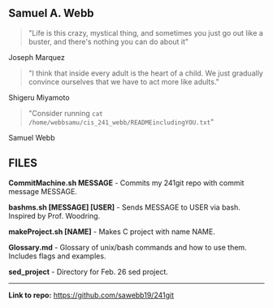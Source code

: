 ## Samuel A. Webb

> "Life is this crazy, mystical thing, and sometimes you just go out like a buster, and there's
> nothing you can do about it"

Joseph Marquez

> "I think that inside every adult is the heart of a child. We just gradually convince ourselves 
> that we have to act more like adults."

Shigeru Miyamoto

> "Consider running `cat /home/webbsamu/cis_241_webb/READMEincludingYOU.txt`"

Samuel Webb

## FILES

**CommitMachine.sh MESSAGE** - Commits my 241git repo with commit message MESSAGE.

**bashms.sh [MESSAGE] [USER]** - Sends MESSAGE to USER via bash. Inspired by Prof. Woodring.

**makeProject.sh [NAME]** - Makes C project with name NAME.

**Glossary.md** - Glossary of unix/bash commands and how to use them. Includes flags and examples.

**sed_project** - Directory for Feb. 26 sed project.

---

**Link to repo:** https://github.com/sawebb19/241git
